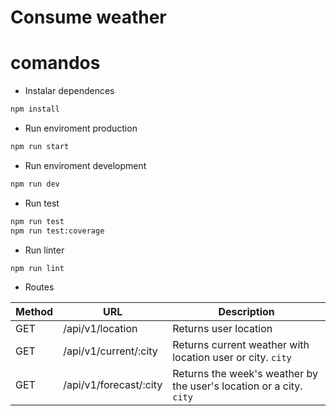 # Consume weather

# comandos

- Instalar dependences

```cmd
npm install
```

- Run enviroment production

```cmd
npm run start
```

- Run enviroment development

```cmd
npm run dev
```

- Run test

```cmd
npm run test
npm run test:coverage
```

- Run linter

```cmd
npm run lint
```

- Routes

| Method | URL                    | Description                                                         |
| ------ | ---------------------- | ------------------------------------------------------------------- |
| GET    | /api/v1/location       | Returns user location                                               |
| GET    | /api/v1/current/:city  | Returns current weather with location user or city. `city`          |
| GET    | /api/v1/forecast/:city | Returns the week's weather by the user's location or a city. `city` |
